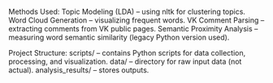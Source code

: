 Methods Used:
  Topic Modeling (LDA) – using nltk for clustering topics.
  Word Cloud Generation – visualizing frequent words.
  VK Comment Parsing – extracting comments from VK public pages.
  Semantic Proximity Analysis – measuring word semantic similarity (legacy Python version used).

Project Structure:
  scripts/ – contains Python scripts for data collection, processing, and visualization.
  data/ – directory for raw input data (not actual).
  analysis_results/ – stores outputs.
